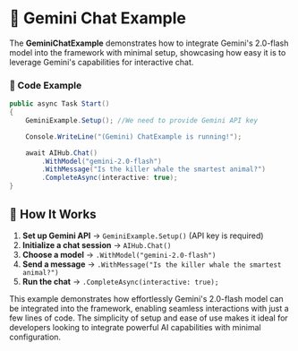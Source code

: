 # 💬 Gemini Chat Example

The **GeminiChatExample** demonstrates how to integrate Gemini's 2.0-flash model into the framework with minimal setup, showcasing how easy it is to leverage Gemini's capabilities for interactive chat.

### 📝 Code Example

```csharp
public async Task Start()
{
    GeminiExample.Setup(); //We need to provide Gemini API key

    Console.WriteLine("(Gemini) ChatExample is running!");

    await AIHub.Chat()
        .WithModel("gemini-2.0-flash")
        .WithMessage("Is the killer whale the smartest animal?")
        .CompleteAsync(interactive: true);
}
```

## 🔹 How It Works
1. **Set up Gemini API** → `GeminiExample.Setup()` (API key is required)
2. **Initialize a chat session** → `AIHub.Chat()`
3. **Choose a model** → `.WithModel("gemini-2.0-flash")`
4. **Send a message** → `.WithMessage("Is the killer whale the smartest animal?")`
5. **Run the chat** → `.CompleteAsync(interactive: true);`

This example demonstrates how effortlessly Gemini's 2.0-flash model can be integrated into the framework, enabling seamless interactions with just a few lines of code. The simplicity of setup and ease of use makes it ideal for developers looking to integrate powerful AI capabilities with minimal configuration.